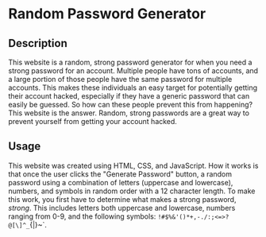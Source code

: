 # Random Password Generator

## Description
This website is a random, strong password generator for when you need a strong password for an account.
Multiple people have tons of accounts, and a large portion of those people have the same password for multiple accounts. This makes these individuals an easy target for potentially getting their account hacked, especially if they have a generic password that can easily be guessed. So how can these people prevent this from happening? This website is the answer. Random, strong passwords are a great way to prevent yourself from getting your account hacked.

## Usage
This website was created using HTML, CSS, and JavaScript. How it works is that once the user clicks the 
"Generate Password" button, a random password using a combination of letters (uppercase and lowercase), numbers, and symbols in random order with a 12 character length. To make this work, you first have to determine what makes a strong password, *strong*. This includes letters both uppercase and lowercase, numbers ranging from 0-9, and the following symbols: `!#$%&'()*+,-./:;<=>?@[\]^_`{|}~`.